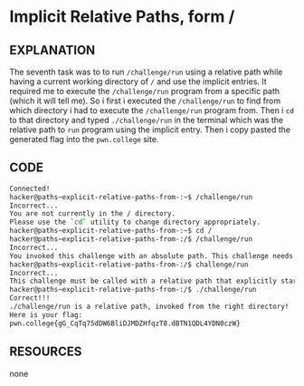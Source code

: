 # Implicit Relative Paths, form /
## EXPLANATION 
The seventh task was to to run `/challenge/run` using a relative path while having a current working directory of `/` and use the implicit entries.
It required me to execute the `/challenge/run` program from a specific path (which it will tell me).
So i first i executed the `/challenge/run` to find from which directory i had to execute the `/challenge/run` program from.
Then i `cd` to that directory and typed  `./challenge/run` in the terminal which was the relative path to `run` program using the implicit entry.
Then i copy pasted the generated flag into the `pwn.college` site.
## CODE 
```bash
Connected!
hacker@paths~explicit-relative-paths-from-:~$ /challenge/run
Incorrect...
You are not currently in the / directory.
Please use the `cd` utility to change directory appropriately.
hacker@paths~explicit-relative-paths-from-:~$ cd /
hacker@paths~explicit-relative-paths-from-:/$ /challenge/run
Incorrect...
You invoked this challenge with an absolute path. This challenge needs a relative path!
hacker@paths~explicit-relative-paths-from-:/$ challenge/run
Incorrect...
This challenge must be called with a relative path that explicitly starts with a `.`!
hacker@paths~explicit-relative-paths-from-:/$ ./challenge/run
Correct!!!
./challenge/run is a relative path, invoked from the right directory!
Here is your flag:
pwn.college{gG_CqTq75dDW6BliDJMDZHfqzT8.dBTN1QDL4YDN0czW}
```
## RESOURCES 
none 
